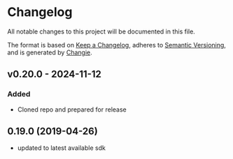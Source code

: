# Changelog
All notable changes to this project will be documented in this file.

The format is based on [Keep a Changelog](https://keepachangelog.com/en/1.0.0/),
adheres to [Semantic Versioning](https://semver.org/spec/v2.0.0.html),
and is generated by [Changie](https://github.com/miniscruff/changie).


## v0.20.0 - 2024-11-12
### Added
* Cloned repo and prepared for release

## 0.19.0 (2019-04-26)

 - updated to latest available sdk
